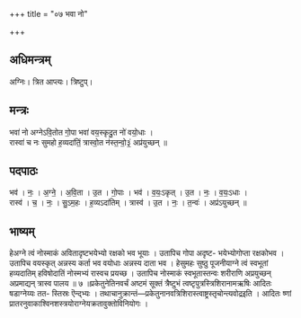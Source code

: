+++
title = "०७ भवा नो"

+++
## अधिमन्त्रम्
अग्निः। त्रित आप्त्यः। त्रिष्टुप्।

## मन्त्रः
भवा॑ नो अग्नेऽवि॒तोत गो॒पा भवा॑ वय॒स्कृदु॒त नो॑ वयो॒धाः ।  
रास्वा॑ च नः सुमहो ह॒व्यदा॑तिं॒ त्रास्वो॒त न॑स्त॒न्वो॒३॒॑ अप्र॑युच्छन् ॥

## पदपाठः
भव॑ । नः॒ । अ॒ग्ने॒ । अ॒वि॒ता । उ॒त । गो॒पाः । भव॑ । व॒यः॒ऽकृत् । उ॒त । नः॒ । व॒यः॒ऽधाः ।  
रास्व॑ । च॒ । नः॒ । सु॒ऽम॒हः । ह॒व्यऽदा॑तिम् । त्रास्व॑ । उ॒त । नः॒ । त॒न्वः॑ । अप्र॑ऽयुच्छन् ॥

## भाष्यम्
हेअग्ने त्वं नोस्माकं अवितादृष्टभयेभ्यो रक्षको भव भूयाः । उतापिच गोपा अदृष्ट- भयेभ्योगोप्ता रक्षकोभव । उतापिच वयस्कृत् अन्नस्य कर्ता भव वयोधाः अन्नस्य दाता भव । हेसुमहः सुष्ठु पूजनीयाग्ने त्वं स्वभूतां हव्यदातिम् हविषोदातिं नोस्मभ्यं रास्वच प्रयच्छ । उतापिच नोस्माकं स्वभूतास्तन्वः शरीराणि अप्रयुच्छन् अप्रमाद्यन् त्रास्व पालय ॥ ७ ॥प्रकेतुनेतिनवर्चं अष्टमं सूक्तं त्रैष्टुभं त्वष्टृपुत्रस्त्रिशिरानामऋषिः आदितः षडाग्नेय्यः तत- स्तिस्रः ऎन्द्भ्यः । तथाचानुक्रान्तं—प्रकेतुनानवत्रिशिरास्त्वाष्ट्रस्तृचोन्त्यवोद्रइति । आदितः ष्णां प्रातरनुवाकाश्विनशस्त्रयोराग्नेयक्रतावुक्तोविनियोगः ।